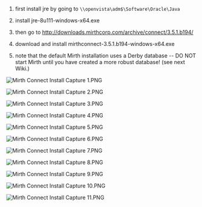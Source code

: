 1. first install jre by going to `\\openvista\adm$\Software\Oracle\Java`

2. install jre-8u111-windows-x64.exe

3. then go to http://downloads.mirthcorp.com/archive/connect/3.5.1.b194/

4. download and install mirthconnect-3.5.1.b194-windows-x64.exe

5. note that the default Mirth installation uses a Derby database -- DO NOT start Mirth until you have created a more robust database! (see next Wiki.)

![Mirth Connect Install Capture 1.PNG](/.attachments/Mirth%20Connect%20Install%20Capture%201-cab9e92e-e439-412c-9984-3e129dfb32f7.PNG)

![Mirth Connect Install Capture 2.PNG](/.attachments/Mirth%20Connect%20Install%20Capture%202-5f4641ee-a0b9-43cd-a36a-0e3e107a3c3f.PNG)

![Mirth Connect Install Capture 3.PNG](/.attachments/Mirth%20Connect%20Install%20Capture%203-7aa8cdc5-0aa8-4d7f-bf4a-c472965fac53.PNG)

![Mirth Connect Install Capture 4.PNG](/.attachments/Mirth%20Connect%20Install%20Capture%204-7471acc4-0c5b-4ada-aa31-e4554662a907.PNG)

![Mirth Connect Install Capture 5.PNG](/.attachments/Mirth%20Connect%20Install%20Capture%205-77bfa7b7-b3c7-40d5-8f11-b538083c7303.PNG)

![Mirth Connect Install Capture 6.PNG](/.attachments/Mirth%20Connect%20Install%20Capture%206-a0c7d82f-da77-455d-b4a9-e5d7327b67f7.PNG)

![Mirth Connect Install Capture 7.PNG](/.attachments/Mirth%20Connect%20Install%20Capture%207-13274930-16c0-4ace-88ec-6271215747ea.PNG)

![Mirth Connect Install Capture 8.PNG](/.attachments/Mirth%20Connect%20Install%20Capture%208-74304287-205c-4f98-945b-48e4268c91b7.PNG)

![Mirth Connect Install Capture 9.PNG](/.attachments/Mirth%20Connect%20Install%20Capture%209-ccbdd608-f6ab-4783-b4b6-942329e97027.PNG)

![Mirth Connect Install Capture 10.PNG](/.attachments/Mirth%20Connect%20Install%20Capture%2010-7e755c3f-497a-4e75-a6d4-0fb4c51227c9.PNG)

![Mirth Connect Install Capture 11.PNG](/.attachments/Mirth%20Connect%20Install%20Capture%2011-dd2004e5-d0f6-4588-906c-e514e989c475.PNG)